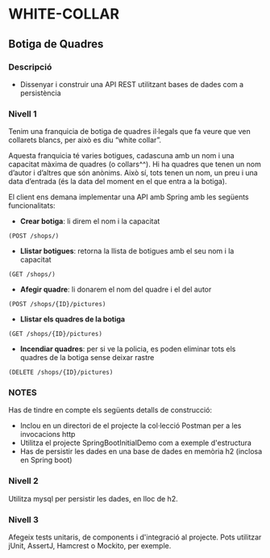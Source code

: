 # WHITE-COLLAR
## Botiga de Quadres

### Descripció
* Dissenyar i construir una API REST utilitzant bases de dades com a persistència

### Nivell 1
Tenim una franquicia de botiga de quadres il·legals que fa veure que ven collarets blancs, per això es diu “white collar”.   

Aquesta franquicia té varies botigues, cadascuna amb un nom i una capacitat màxima de quadres (o collars^^). Hi ha quadres que tenen un nom d’autor i d’altres que són anònims. Això sí, tots tenen un nom, un preu i una data d’entrada (és la data del moment en el que entra a la botiga).

El client ens demana implementar una API amb Spring amb les següents funcionalitats:  

* **Crear botiga**: li direm el nom i la capacitat 
```[java]
(POST /shops/)
```
* **Llistar botigues**: retorna la llista de botigues amb el seu nom i la capacitat 
```[java]
(GET /shops/)
```
* **Afegir quadre**: li donarem el nom del quadre i el del autor 
```[java]
(POST /shops/{ID}/pictures) 
```
* **Llistar els quadres de la botiga**
```[java]
(GET /shops/{ID}/pictures)
```
* **Incendiar quadres**: per si ve la policia, es poden eliminar tots els quadres de la botiga sense deixar rastre 
```[java]
(DELETE /shops/{ID}/pictures)
```

### NOTES 

Has de tindre en compte els següents detalls de construcció: 

* Inclou en un directori de el projecte la col·lecció Postman per a les invocacions http 
* Utilitza el projecte SpringBootInitialDemo com a exemple d'estructura 
* Has de persistir les dades en una base de dades en memòria h2 (inclosa en Spring boot)

### Nivell 2
Utilitza mysql per persistir les dades, en lloc de h2.

### Nivell 3
Afegeix tests unitaris, de components i d'integració al projecte. Pots utilitzar jUnit, AssertJ, Hamcrest o Mockito, per exemple.
